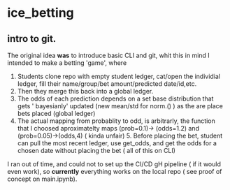 # ice_betting
## intro to git.

The original idea **was** to introduce basic CLI and git, whit this in mind I intended to  make a betting 'game', where
 1. Students clone repo with empty student ledger,  cat/open the individial ledger, fill their name/group/bet amount/predicted date/id,etc. 
 2. Then they merge this back into a global ledger.
 3. The odds of each prediction depends on a set base distribution that gets ' bayesianly' updated (new mean/std for norm.() ) as the are place bets placed (global ledger)
 4. The actual mapping from probablity to odd, is arbitrarly, the function that I choosed aproximatelty  maps (prob=0.1)-> (odds=1.2) and (prob=0.05)->(odds,4) ( kinda unfair)  5. Before placing the bet, student can pull the most recent ledger, use get_odds, and get the odds for a chosen date without placing the bet ( all of this on CLI)

I ran out of time, and could not to set up the CI/CD gH pipeline ( if it would even work), so **currently** everything works on the local repo ( see proof of concept  on main.ipynb).

  

